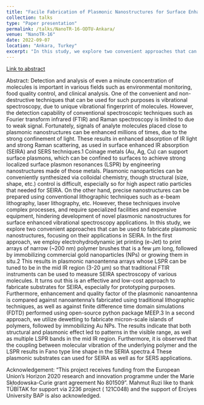 ```yaml
---
title: "Facile Fabrication of Plasmonic Nanostructures for Surface Enhanced Vibrational Spectroscopy"
collection: talks
type: "Paper presentation"
permalink: /talks/NanoTR-16-ODTU-Ankara/ 
venue: "NanoTR-16"
date: 2022-09-07
location: "Ankara, Turkey"
excerpt: "In this study, we explore two convenient approaches that can be used to fabricate plasmonic nanostructures, focusing on their applications in SEIRA. In the first approach, we employ electrohydrodynamic jet printing (e-Jet) to print arrays of narrow (~200 nm) polymer brushes that is a few μm long, followed by immobilizing commercial gold nanoparticles (NPs) or growing them in situ."
---
```

[Link to abstract](https://drive.google.com/file/d/1hxxaEshJ1JoI3JFjDE2Nt8IndaTi0JS-/view)


Abstract: Detection and analysis of even a minute concentration of molecules is important in various fields such as environmental monitoring, food quality control, and clinical analysis. One of the convenient and non-destructive techniques that can be used for such purposes is vibrational spectroscopy, due to unique vibrational fingerprint of molecules. However, the detection capability of conventional spectroscopic techniques such as Fourier transform infrared (FTIR) and Raman spectroscopy is limited to due to weak signal. Fortunately, signals of analyte molecules placed close to plasmonic nanostructures can be enhanced millions of times, due to the strong confinement of light. These results in enhanced absorption of IR light and strong Raman scattering, as used in surface enhanced IR absorption (SEIRA) and SERS techniques.1 Coinage metals (Au, Ag, Cu) can support surface plasmons, which can be confined to surfaces to achieve strong localized surface plasmon resonances (LSPR) by engineering nanostructures made of those metals. Plasmonic nanoparticles can be conveniently synthesized via colloidal chemistry, though structural (size, shape, etc.) control is difficult, especially so for high aspect ratio particles that needed for SEIRA. On the other hand, precise nanostructures can be prepared using conventional lithographic techniques such as e-beam lithography, laser lithography, etc. However, these techniques involve complex processes, and require specialized facilities and expensive equipment, hindering development of novel plasmonic nanostructures for surface enhanced vibrational spectroscopy applications.
In this study, we explore two convenient approaches that can be used to fabricate plasmonic nanostructures, focusing on their applications in SEIRA. In the first approach, we employ electrohydrodynamic jet printing (e-Jet) to print arrays of narrow (~200 nm) polymer brushes that is a few μm long, followed by immobilizing commercial gold nanoparticles (NPs) or growing them in situ.2 This results in plasmonic nanoantenna arrays whose LSPR can be tuned to be in the mid IR region (3-20 μm) so that traditional FTIR instruments can be used to measure SEIRA spectroscopy of various molecules. It turns out this is an effective and low-cost approach to fabricate substrates for SEIRA, especially for prototyping purposes. Furthermore, enhancement and quality factor of the plasmonic nanoantenna is compared against nanoantenna’s fabricated using traditional lithographic techniques, as well as against finite difference time domain simulations (FDTD) performed using open-source python package MEEP.3
In a second approach, we utilize dewetting to fabricate micron-scale islands of polymers, followed by immobilizing Au NPs. The results indicate that both structural and plasmonic effect led to patterns in the visible range, as well as multiple LSPR bands in the mid IR region. Furthermore, it is observed that the coupling between molecular vibration of the underlying polymer and the LSPR results in Fano type line shape in the SERIA spectra.4 These plasmonic substrates can used for SEIRA as well as for SERS applications. 

Acknowledgement:
“This project receives funding from the European Union’s Horizon 2020 research and innovation programme under the Marie Skłodowska-Curie grant agreement No 801509”. Mahmut Ruzi like to thank TÜBİTAK for support via 2236 project (
121C048) and the support of Erciyes University BAP is also acknowledged.

